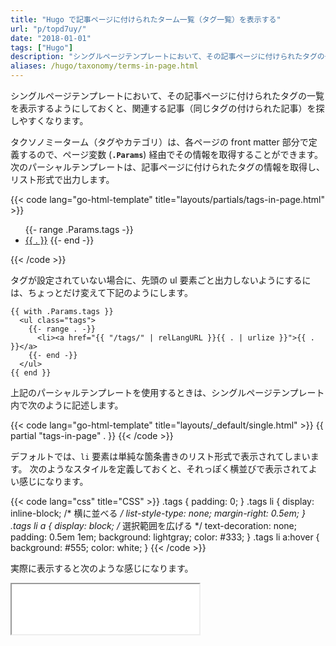 ```yaml
---
title: "Hugo で記事ページに付けられたターム一覧（タグ一覧）を表示する"
url: "p/topd7uy/"
date: "2018-01-01"
tags: ["Hugo"]
description: "シングルページテンプレートにおいて、その記事ページに付けられたタグの一覧を表示するようにしておくと、関連する記事（同じタグの付けられた記事）を探しやすくなります。"
aliases: /hugo/taxonomy/terms-in-page.html
---
```


シングルページテンプレートにおいて、その記事ページに付けられたタグの一覧を表示するようにしておくと、関連する記事（同じタグの付けられた記事）を探しやすくなります。

タクソノミーターム（タグやカテゴリ）は、各ページの front matter 部分で定義するので、ページ変数 (__`.Params`__) 経由でその情報を取得することができます。
次のパーシャルテンプレートは、記事ページに付けられたタグの情報を取得し、リスト形式で出力します。

{{< code lang="go-html-template" title="layouts/partials/tags-in-page.html" >}}
<ul class="tags">
  {{- range .Params.tags -}}
    <li><a href="{{ "/tags/" | relLangURL }}{{ . | urlize }}">{{ . }}</a>
  {{- end -}}
</ul>
{{< /code >}}

タグが設定されていない場合に、先頭の ul 要素ごと出力しないようにするには、ちょっとだけ変えて下記のようにします。

```go-html-template
{{ with .Params.tags }}
  <ul class="tags">
    {{- range . -}}
      <li><a href="{{ "/tags/" | relLangURL }}{{ . | urlize }}">{{ . }}</a>
    {{- end -}}
  </ul>
{{ end }}
```

上記のパーシャルテンプレートを使用するときは、シングルページテンプレート内で次のように記述します。

{{< code lang="go-html-template" title="layouts/_default/single.html" >}}
{{ partial "tags-in-page" . }}
{{< /code >}}

デフォルトでは、`li` 要素は単純な箇条書きのリスト形式で表示されてしまいます。
次のようなスタイルを定義しておくと、それっぽく横並びで表示されてよい感じになります。

{{< code lang="css" title="CSS" >}}
.tags {
  padding: 0;
}
.tags li {
  display: inline-block;  /* 横に並べる */
  list-style-type: none;
  margin-right: 0.5em;
}
.tags li a {
  display: block;  /* 選択範囲を広げる */
  text-decoration: none;
  padding: 0.5em 1em;
  background: lightgray;
  color: #333;
}
.tags li a:hover {
  background: #555;
  color: white;
}
{{< /code >}}

実際に表示すると次のような感じになります。

<iframe class="xHtmlDemo" src="./demo.html" style="width: 300px; height: 80px;"></iframe>

